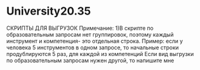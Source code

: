 # University20.35
СКРИПТЫ ДЛЯ ВЫГРУЗОК
Примечание:
1)В скрипте по образовательным запросам нет группировок, поэтому каждый инструмент и компетенция- это отдельная строка.
Пример: если у человека 5 инструментов в одном запросе, то начальные строки продублируются 5 раз, для каждой из компетенций
Если вид выгрузки по образовательным запросам нужен другой, то напишите мне
